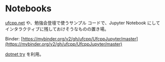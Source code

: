 # Notebooks

[ufcpp.net](https://ufcpp.net/study/csharp/) や、勉強会登壇で使うサンプル コードで、Jupyter Notebook にしてインタラクティブに残しておけそうなものの置き場。

Binder: [https://mybinder.org/v2/gh/ufcpp/UfcppJupyter/master](https://mybinder.org/v2/gh/ufcpp/UfcppJupyter/master)

[dotnet try](https://github.com/dotnet/try/) を利用。

